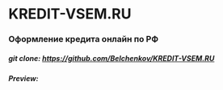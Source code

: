 # KREDIT-VSEM.RU
### Оформление кредита онлайн по РФ

##### git clone: https://github.com/Belchenkov/KREDIT-VSEM.RU
##### Preview: